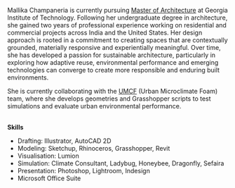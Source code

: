 Mallika Champaneria is currently pursuing [Master of Architecture](https://arch.gatech.edu/master-architecture) at Georgia Institute of Technology. Following her undergraduate degree in architecture, she gained two years of professional experience working on residential and commercial projects across India and the United States. Her design approach is rooted in a commitment to creating spaces that are contextually grounded, materially responsive and experientially meaningful. Over time, she has developed a passion for sustainable architecture, particularly in exploring how adaptive reuse, environmental performance and emerging technologies can converge to create more responsible and enduring built environments.

She is currently collaborating with the [UMCF](https://www.eddy3d.com/) (Urban Microclimate Foam) team, where she develops geometries and Grasshopper scripts to test simulations and evaluate urban environmental performance. <br><br>

**Skills**
- Drafting: Illustrator, AutoCAD 2D
- Modeling: Sketchup, Rhinoceros, Grasshopper, Revit
- Visualisation: Lumion
- Simulation: Climate Consultant, Ladybug, Honeybee, Dragonfly, Sefaira
- Presentation: Photoshop, Lightroom, Indesign
- Microsoft Office Suite

